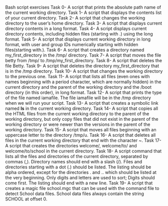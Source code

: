 Bash script exercises
Task 0- A script that prints the absolute path name of the current working directory.
Task 1- A script that displays the contents list of your current directory.
Task 2- A script that changes the working directory to the user’s home directory.
Task 3- A script that displays current directory contents in a long format.
Task 4- A script displays current directory contents, including hidden files (starting with .) using the long format.
Task 5- A script that displays current working directory in long format, with user and group IDs numerically starting with hidden files(starting with.).
Task 6- A script that creates a directory named my_first_directory in the /tmp/ directory.
Task 7- A script that moves the file betty from /tmp/ to /tmp/my_first_directory.
Task 8- A script that deletes the file Betty.
Task 9- A script that deletes the directory my_first_directory that is in the /tmp directory.
Task 10-  A script that changes the working directory to the previous one.
Task 11- A script that lists all files (even ones with names beginning with a period character, which are normally hidden) in the current directory and the parent of the working directory and the /boot directory (in this order), in long format.
Task 12- A script that prints the type of the file named iamafile. The file iamafile will be in the /tmp directory when we will run your script.
Task 13- A script that creates a symbolic link named __ls__ in the current working directory.
Task 14- A script that copies all the HTML files from the current working directory to the parent of the working directory, but only copy files that did not exist in the parent of the working directory or were newer than the versions in the parent of the working directory.
Task 15- A script that moves all files beginning with an uppercase letter to the directory /tmp/u.
Task 16- A script that deletes all files in the current working directory that end with the character ~.
Task 17- A script that creates the directories welcome/, welcome/to/ and welcome/to/school in the current directory.
Task 18- A script command that lists all the files and directories of the current directory, separated by commas (,). Directory names should end with a slash (/). Files and directories starting with a dot (.) should be listed. The listing should be alpha ordered, except for the directories . and .. which should be listed at the very beginning. Only digits and letters are used to sort; Digits should come first. The listing should end with a new line.
Task 19- A script that creates a magic file school.mgc that can be used with the command file to detect School data files. School data files always contain the string SCHOOL at offset 0.
